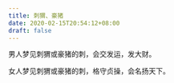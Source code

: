 ```yaml
---
title: 刺猬、豪猪
date: 2020-02-15T20:54:12+08:00
draft: false
---
```


男人梦见刺猬或豪猪的刺，会交发运，发大财。<br>


女人梦见刺猬或豪猪的刺，格守贞操，会名扬天下。<br>
